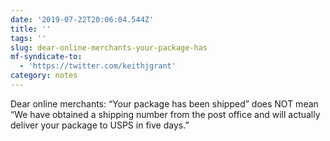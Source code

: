 ```yaml
---
date: '2019-07-22T20:06:04.544Z'
title: ''
tags: ''
slug: dear-online-merchants-your-package-has
mf-syndicate-to:
  - 'https://twitter.com/keithjgrant'
category: notes
---
```

Dear online merchants: “Your package has been shipped” does NOT mean “We have obtained a shipping number from the post office and will actually deliver your package to USPS in five days.”
